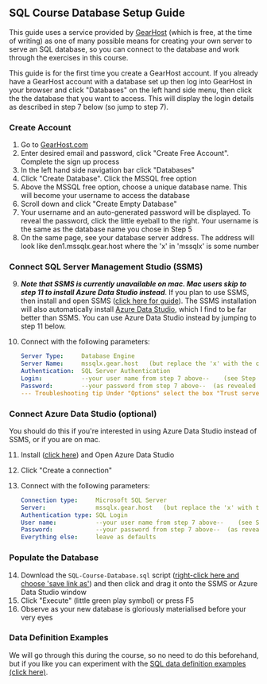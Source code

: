 ## SQL Course Database Setup Guide

This guide uses a service provided by [GearHost](https://gearhost.com) (which is free, at the time of writing) as one of many possible means for creating your own server to serve an SQL database, so you can connect to the database and work through the exercises in this course. 

This guide is for the first time you create a GearHost account. If you already have a GearHost account with a database set up then log into GearHost in your browser and click "Databases" on the left hand side menu, then click the the database that you want to access. This will display the login details as described in step 7 below (so jump to step 7).

### Create Account

1. Go to [GearHost.com](https://gearhost.com)
2. Enter desired email and password, click "Create Free Account". Complete the sign up process
3. In the left hand side navigation bar click "Databases"
4. Click "Create Database". Click the MSSQL free option
5. Above the MSSQL free option, choose a unique database name. This will become your username to access the database
6. Scroll down and click "Create Empty Database"
7. Your username and an auto-generated password will be displayed. To reveal the password, click the little eyeball to the right. Your username is the same as the database name you chose in Step 5
8. On the same page, see your database server address. The address will look like den1.mssqlx.gear.host where the 'x' in 'mssqlx' is some number

### Connect SQL Server Management Studio (SSMS)

9. ***Note that SSMS is currently unavailable on mac. Mac users skip to step 11 to install Azure Data Studio instead***. If you plan to use SSMS, then install and open SSMS ([click here for guide](https://docs.microsoft.com/en-us/sql/ssms/download-sql-server-management-studio-ssms?view=sql-server-ver15)). The SSMS installation will also automatically install [Azure Data Studio](https://docs.microsoft.com/en-us/sql/azure-data-studio/what-is-azure-data-studio?view=sql-server-ver15), which I find to be far better than SSMS. You can use Azure Data Studio instead by jumping to step 11 below.
10. Connect with the following parameters:

    ```yaml
    Server Type:     Database Engine
    Server Name:     mssqlx.gear.host   (but replace the 'x' with the correct number from Step 8 above)
    Authentication:  SQL Server Authentication
    Login:           --your user name from step 7 above--    (see Step 7)
    Password:        --your password from step 7 above--  (as revealed in Step 7)
    --- Troubleshooting tip Under "Options" select the box "Trust server certificate" in the "Connection Properties" tab.
    ```

### Connect Azure Data Studio (optional)

You should do this if you're interested in using Azure Data Studio instead of SSMS, or if you are on mac.

11. Install ([click here](https://docs.microsoft.com/en-us/sql/azure-data-studio/download-azure-data-studio?view=sql-server-ver15)) and Open Azure Data Studio
12. Click "Create a connection"
13. Connect with the following parameters:

    ```yaml
    Connection type:     Microsoft SQL Server
    Server:              mssqlx.gear.host   (but replace the 'x' with the correct number from Step 8 above)
    Authentication type: SQL Login
    User name:           --your user name from step 7 above--    (see Step 7)
    Password:            --your password from step 7 above--  (as revealed in Step 7)
    Everything else:     leave as defaults
    ```

### Populate the Database

14. Download the `SQL-Course-Database.sql` script ([right-click here and choose 'save link as'](https://raw.githubusercontent.com/frycast/SQL_course/master/create-database/SQL-Course-Database.sql)) and then click and drag it onto the SSMS or Azure Data Studio window
15. Click "Execute" (little green play symbol) or press F5
16. Observe as your new database is gloriously materialised before your very eyes

### Data Definition Examples

We will go through this during the course, so no need to do this beforehand, but if you like you can experiment with the [SQL data definition examples (click here)](SQL-data-definition-examples.sql).
